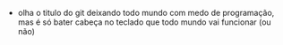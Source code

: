 
* olha o titulo do git deixando todo mundo com medo de programação, mas é só bater cabeça no teclado que todo mundo vai funcionar (ou não)